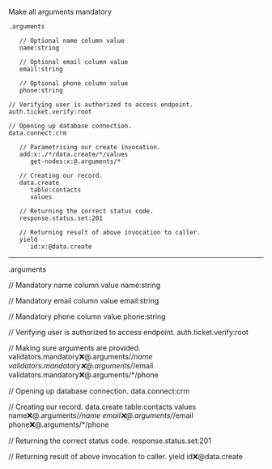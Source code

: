 Make all arguments mandatory

```hyperlambda
.arguments

   // Optional name column value
   name:string

   // Optional email column value
   email:string

   // Optional phone column value
   phone:string

// Verifying user is authorized to access endpoint.
auth.ticket.verify:root

// Opening up database connection.
data.connect:crm

   // Parametrising our create invocation.
   add:x:./*/data.create/*/values
      get-nodes:x:@.arguments/*

   // Creating our record.
   data.create
      table:contacts
      values

   // Returning the correct status code.
   response.status.set:201

   // Returning result of above invocation to caller.
   yield
      id:x:@data.create
``` 
---
.arguments

   // Mandatory name column value
   name:string

   // Mandatory email column value
   email:string

   // Mandatory phone column value
   phone:string

// Verifying user is authorized to access endpoint.
auth.ticket.verify:root

// Making sure arguments are provided.
validators.mandatory:x:@.arguments/*/name
validators.mandatory:x:@.arguments/*/email
validators.mandatory:x:@.arguments/*/phone

// Opening up database connection.
data.connect:crm

   // Creating our record.
   data.create
      table:contacts
      values
         name:x:@.arguments/*/name
         email:x:@.arguments/*/email
         phone:x:@.arguments/*/phone

   // Returning the correct status code.
   response.status.set:201

   // Returning result of above invocation to caller.
   yield
      id:x:@data.create
